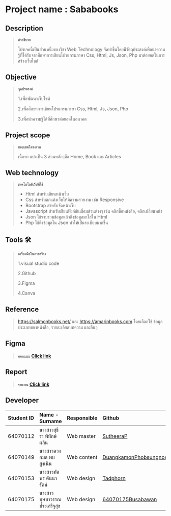 # Project name : Sababooks

## Description
>**`คำอธิบาย`**
>
>โปรเจคนี้เป็นส่วนหนึ่งของวิชา Web Technology จัดทำขึ้นโดยมีวัตถุประสงค์เพื่อนำความรู้ที่ได้รับจากศึกษาการเขียนโปรแกรมภาษา Css, Html, Js, Json, Php มาต่อยอดในการสร้างเว็บไซต์

## Objective 
>**`จุดประสงค์`**
>
>1.เพื่อพัฒนาเว็บไซต์
>
>2.เพื่อศึกษาการเขียนโปรแกรมภาษา Css, Html, Js, Json, Php 
>
>3.เพื่อนำความรู้ได้ที่ศึกษาต่อยอดในอนาคต

## Project scope
>**`ขอบเขตโครงงาน`**
>
>เนื้อหา แบ่งเป็น 3 ส่วนหลักๆคือ Home, Book และ Articles

## Web technology
>**`เทคโนโลยีเว็ปที่ใช้`**
>* Html สำหรับเขียนหน้าเว็บ
>* Css สำหรับตกแต่งเว็บให้มีความสวยงาม เช่น Responsive
>* Bootstrap สำหรับจัดหน้าเว็บ
>* Javascript สำหรับเขียนฟังก์ชันเชื่อมส่วนต่างๆ เช่น คลิกซื้อหนังสือ, คลิกเปลี่ยนหน้า
>* Json ใช้รวบรวมข้อมูลแล้วดึงข้อมูลมาใส่ใน Html
>* Php ใช้ดึงข้อมูลใน Json ทำให้เป็นระเบียบมากขึ้น

## Tools 🛠️
> **`เครื่องมือในการสร้าง`**
> 
> 1.visual studio code
> 
> 2.Github
> 
>3.Figma
>
>4.Canva


## Reference
> https://salmonbooks.net/ และ https://amarinbooks.com โดยเลือกใช้ ข้อมูลประเภทของหนังสือ, รายละเอียดบทความ และอื่นๆ

## Figma
>**`ออกแบบ`**
**[Click link](https://www.figma.com/file/8t2KfjGchE0swQF0Cy7pbi/webTech?node-id=0%3A1)**

## Report
>**`รายงาน`**
**[Click link](https://www.figma.com/file/8t2KfjGchE0swQF0Cy7pbi/webTech?node-id=0%3A1)**

## Developer
| Student ID | Name - Surname |  Responsible | Github |
| :-------- | :-------- | :--------- | :--------- |
| 64070112 | นางสาวสุธีรา พิทักษ์ผลิน | Web master | [SutheeraP](https://github.com/SutheeraP) |
| 64070149 | นางสาวดวงกมล พบสูงเนิน | Web content | [DuangkamonPhobsungnoen](https://github.com/DuangkamonPhobsungnoen) |
| 64070153 | นางสาวทัตพร ตันนารัตน์ | Web design |  [Tadphorn](https://github.com/Tadphorn) |
| 64070175 | นางสาวบุษบาวรรณ ประเสริฐสุข | Web design | [64070175Busabawan](https://github.com/64070175Busabawan) |
